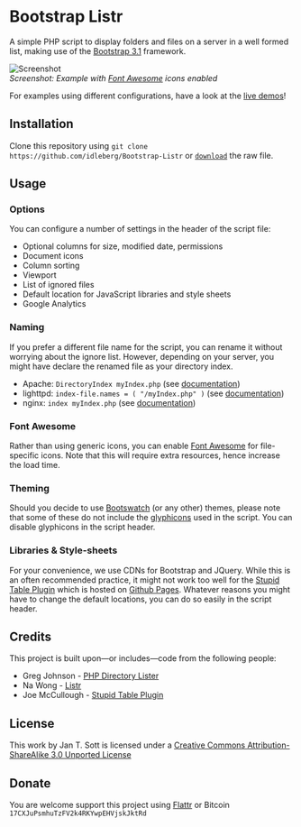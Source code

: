 # Bootstrap Listr

A simple PHP script to display folders and files on a server in a well formed list, making use of the [Bootstrap 3.1](http://getbootstrap.com) framework.

![Screenshot](https://raw.github.com/idleberg/Bootstrap-Listr/gh-pages/images/screenshot-font_awesome.png)  
*Screenshot: Example with [Font Awesome](http://fortawesome.github.io/Font-Awesome/) icons enabled*

For examples using different configurations, have a look at the [live demos](http://demo.idleberg.com/Bootstrap-Listr)!

## Installation

Clone this repository using `git clone https://github.com/idleberg/Bootstrap-Listr` or [`download`](https://raw.github.com/idleberg/Bootstrap-Listr/master/index.php) the raw file.

## Usage

### Options

You can configure a number of settings in the header of the script file:

* Optional columns for size, modified date, permissions
* Document icons
* Column sorting
* Viewport
* List of ignored files
* Default location for JavaScript libraries and style sheets
* Google Analytics

### Naming

If you prefer a different file name for the script, you can rename it without worrying about the ignore list. However, depending on your server, you might have declare the renamed file as your directory index.

* Apache: `DirectoryIndex myIndex.php` (see [documentation](http://httpd.apache.org/docs/2.2/mod/mod_dir.html))
* lighttpd: `index-file.names = ( "/myIndex.php" )` (see [documentation](http://redmine.lighttpd.net/projects/1/wiki/Docs_ModDirlisting))
* nginx: `index myIndex.php` (see [documentation](http://nginx.org/en/docs/http/ngx_http_index_module.html))

### Font Awesome

Rather than using generic icons, you can enable [Font Awesome](http://fortawesome.github.io/Font-Awesome/) for file-specific icons. Note that this will require extra resources, hence increase the load time.

### Theming

Should you decide to use [Bootswatch](http://bootswatch.com/) (or any other) themes, please note that some of these do not include the [glyphicons](http://getbootstrap.com/components/#glyphicons) used in the script. You can disable glyphicons in the script header.

### Libraries & Style-sheets

For your convenience, we use CDNs for Bootstrap and JQuery. While this is an often recommended practice, it might not work too well for the [Stupid Table Plugin](http://joequery.github.io/Stupid-Table-Plugin/) which is hosted on [Github Pages](http://pages.github.com/). Whatever reasons you might have to change the default locations, you can do so easily in the script header.

## Credits

This project is built upon—or includes—code from the following people:

* Greg Johnson - [PHP Directory Lister](http://greg-j.com/phpdl/)
* Na Wong - [Listr](http://nadesign.net/listr/)
* Joe McCullough - [Stupid Table Plugin](http://joequery.github.io/Stupid-Table-Plugin/)

## License

This work by Jan T. Sott is licensed under a [Creative Commons Attribution-ShareAlike 3.0 Unported License](http://creativecommons.org/licenses/by-sa/3.0/deed.en_US)

## Donate

You are welcome support this project using [Flattr](https://flattr.com/submit/auto?user_id=idleberg&url=https://github.com/idleberg/Bootstrap-Listr) or Bitcoin `17CXJuPsmhuTzFV2k4RKYwpEHVjskJktRd`
